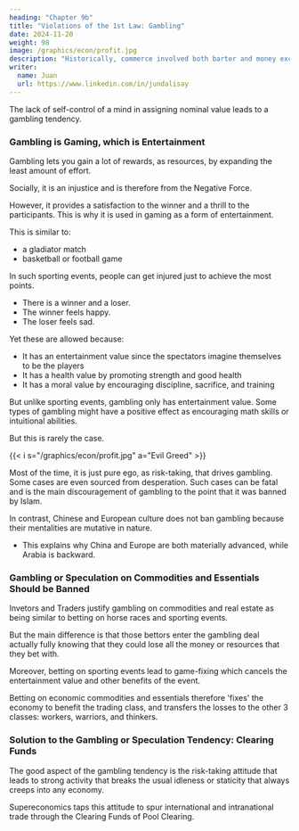 ```yaml
---
heading: "Chapter 9b"
title: "Violations of the 1st Law: Gambling"
date: 2024-11-20
weight: 98
image: /graphics/econ/profit.jpg
description: "Historically, commerce involved both barter and money exchanges"
writer:
  name: Juan
  url: https://www.linkedin.com/in/jundalisay
---
```



The lack of self-control of a mind in assigning nominal value leads to a gambling tendency.


### Gambling is Gaming, which is Entertainment

Gambling lets you gain a lot of rewards, as resources, by expanding the least amount of effort. 

Socially, it is an injustice and is therefore from the Negative Force.

However, it provides a satisfaction to the winner and a thrill to the participants. This is why it is used in gaming as a form of entertainment.    

This is similar to:
- a gladiator match
- basketball or football game

In such sporting events, people can get injured just to achieve the most points. 
- There is a winner and a loser. 
- The winner feels happy.
- The loser feels sad. 

Yet these are allowed because:
- It has an entertainment value since the spectators imagine themselves to be the players
- It has a health value by promoting strength and good health
- It has a moral value by encouraging discipline, sacrifice, and training


But unlike sporting events, gambling only has entertainment value. Some types of gambling might have a positive effect as encouraging math skills or intuitional abilities. 

But this is rarely the case. 

{{< i s="/graphics/econ/profit.jpg" a="Evil Greed" >}}


Most of the time, it is just pure ego, as risk-taking, that drives gambling. Some cases are even sourced from desperation. Such cases can be fatal and is the main discouragement of gambling to the point that it was banned by Islam. 

In contrast, Chinese and European culture does not ban gambling because their mentalities are mutative in nature.  
- This explains why China and Europe are both materially advanced, while Arabia is backward. 


### Gambling or Speculation on Commodities and Essentials Should be Banned

Invetors and Traders justify gambling on commodities and real estate as being similar to betting on horse races and sporting events. 

But the main difference is that those bettors enter the gambling deal actually fully knowing that they could lose all the money or resources that they bet with. 

Moreover, betting on sporting events lead to game-fixing which cancels the entertainment value and other benefits of the event. 

Betting on economic commodities and essentials therefore 'fixes' the economy to benefit the trading class, and transfers the losses to the other 3 classes: workers, warriors, and thinkers. 


<!-- Gaming Method | Benefits | Risks
--- | --- | ---
Sports | Entertainment, Health, Training, Unjust Rewards | Injury 
Casino | Entertainment | Losses
Economic Speculation | Unjust Rewards | Losses -->


### Solution to the Gambling or Speculation Tendency: Clearing Funds

The good aspect of the gambling tendency is the risk-taking attitude that leads to strong activity that breaks the usual idleness or staticity that always creeps into any economy.  

Supereconomics taps this attitude to spur international and intranational trade through the Clearing Funds of Pool Clearing.

